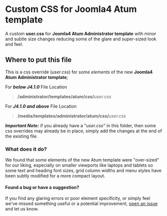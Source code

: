 # Custom CSS for Joomla4 Atum template
A custom **user.css** for **Joomla4 Atum Administrator template** with minor and subtle size changes reducing some of the glare and super-sized look and feel.

## Where to put this file
This is a css override (_user.css_) for _some elements_ of the new **Joomla4 Atum Administrator template**;

For _**below J4.1.0**_ File Location
> **/administrator/templates/atum/css/**_user.css_ 
> 


For _**J4.1.0 and above**_ File Location
> **/media/templates/administrator/atum/css/**_user.css_
> 

_**Important Note:**_ if you already have a "_user.css_" in this folder, then some css overrides may already be in place, simply add the changes at the end of the existing file.

### What does it do?
We found that some elements of the new Atum template were "over-sized" for our liking, especially on smaller viewports like laptops and tablets so some text and heading font sizes, grid column widths and menu styles have been subtly modified for a more compact layout.

#### Found a bug or have a suggestion?
If you find any glaring errors or poor element specificity, or simply feel we've missed something useful or a potential improvement, [open an issue](https://github.com/TheStyleGuyzTeam/J4Atum-user-css/issues) and let us know.
